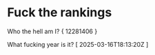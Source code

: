 # Fuck the rankings

Who the hell am I?
{ 12281406 }

What fucking year is it?
[ 2025-03-16T18:13:20Z ]
